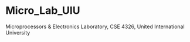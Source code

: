 # Micro_Lab_UIU
Microprocessors &amp; Electronics Laboratory, CSE 4326, United International University
